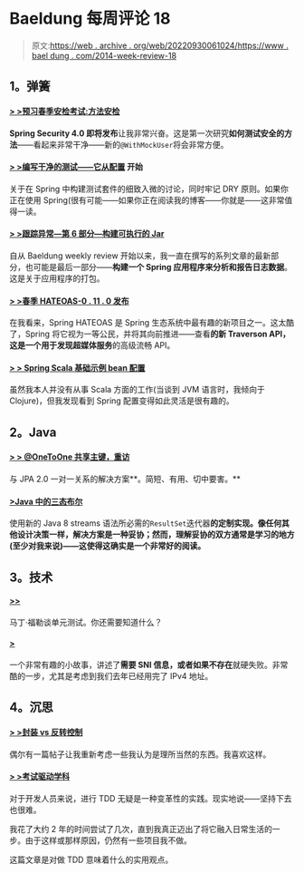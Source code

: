 # Baeldung 每周评论 18

> 原文:[https://web . archive . org/web/20220930061024/https://www . bael dung . com/2014-week-review-18](https://web.archive.org/web/20220930061024/https://www.baeldung.com/2014-week-review-18)

## **1。弹簧**

#### [**> >预习春季安检考试:方法安检**](https://web.archive.org/web/20220521223804/https://spring.io/blog/2014/05/07/preview-spring-security-test-method-security)

**Spring Security 4.0 即将发布**让我非常兴奋。这是第一次研究**如何测试安全的方法**——看起来非常干净——新的`@WithMockUser`将会非常方便。

#### [**> >编写干净的测试——它从配置**](https://web.archive.org/web/20220521223804/http://www.petrikainulainen.net/programming/testing/writing-clean-tests-it-starts-from-the-configuration/) 开始

关于在 Spring 中构建测试套件的细致入微的讨论，同时牢记 DRY 原则。如果你正在使用 Spring(很有可能——如果你正在阅读我的博客——你就是——这非常值得一读。

#### **[> >跟踪异常—第 6 部分—构建可执行的 Jar](https://web.archive.org/web/20220521223804/http://www.captaindebug.com/2014/05/tracking-exceptions-part-6-building.html)**

自从 Baeldung weekly review 开始以来，我一直在撰写的系列文章的最新部分，也可能是最后一部分——**构建一个 Spring 应用程序来分析和报告日志数据**。这是关于应用程序的打包。

#### **[> >春季 HATEOAS-0 . 11 . 0 发布](https://web.archive.org/web/20220521223804/https://github.com/spring-projects/spring-hateoas/tree/0.11.0.RELEASE)**

在我看来，Spring HATEOAS 是 Spring 生态系统中最有趣的新项目之一。这太酷了，Spring 将它视为一等公民，并将其向前推进——查看**的新 Traverson API，这是一个用于发现超媒体服务**的高级流畅 API。

#### **[> > Spring Scala 基础示例 bean 配置](https://web.archive.org/web/20220521223804/http://www.java-allandsundry.com/2014/05/spring-scala-based-sample-bean.html)**

虽然我本人并没有从事 Scala 方面的工作(当谈到 JVM 语言时，我倾向于 Clojure)，但我发现看到 Spring 配置变得如此灵活是很有趣的。

## **2。Java**

#### **[> > @OneToOne 共享主键，重访](https://web.archive.org/web/20220521223804/https://vard-lokkur.blogspot.ro/2014/05/onetoone-with-shared-primary-key.html)**

与 JPA 2.0 一对一关系的解决方案**。简短、有用、切中要害。**

#### **[>Java 中的三态布尔](https://web.archive.org/web/20220521223804/http://blog.jooq.org/2014/05/05/three-state-booleans-in-java/)**

使用新的 Java 8 streams 语法所必需的`ResultSet`迭代器**的定制实现。像任何其他设计决策一样，解决方案是一种妥协；然而，理解妥协的双方通常是学习的地方(至少对我来说)——这使得这确实是一个非常好的阅读。**

## **3。技术**

#### **[>>](https://web.archive.org/web/20220521223804/http://martinfowler.com/bliki/UnitTest.html)**

马丁·福勒谈单元测试。你还需要知道什么？

#### **[>](https://web.archive.org/web/20220521223804/https://www.mnot.net/blog/2014/05/09/if_you_can_read_this_youre_sniing)**

一个非常有趣的小故事，讲述了**需要 SNI 信息，或者如果不存在**就硬失败。非常酷的一步，尤其是考虑到我们去年已经用完了 IPv4 地址。

## **4。沉思**

#### **[> >封装 vs 反转控制](https://web.archive.org/web/20220521223804/http://www.daedtech.com/encapsulation-vs-inversion-of-control)**

偶尔有一篇帖子让我重新考虑一些我认为是理所当然的东西。我喜欢这样。

#### **[> >考试驱动学科](https://web.archive.org/web/20220521223804/http://www.gilzilberfeld.com/2014/05/test-driven-discipline.html)**

对于开发人员来说，进行 TDD 无疑是一种变革性的实践。现实地说——坚持下去也很难。

我花了大约 2 年的时间尝试了几次，直到我真正迈出了将它融入日常生活的一步。由于这样或那样原因，仍然有一些项目我不做。

这篇文章是对做 TDD 意味着什么的实用观点。